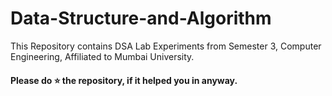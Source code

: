 # Data-Structure-and-Algorithm
This Repository contains DSA Lab Experiments from Semester 3, Computer Engineering, Affiliated to Mumbai University.

#### Please do ⭐ the repository, if it helped you in anyway.

